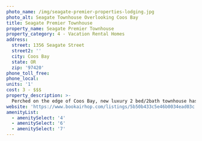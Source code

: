 ```yaml
---
photo_name: /img/seagate-premier-properties-lodging.jpg
photo_alt: Seagate Townhouse Overlooking Coos Bay
title: Seagate Premier Townhouse
property_name: Seagate Premier Townhouse
property_category: 4 - Vacation Rental Homes
address:
  street: 1356 Seagate Street
  street2: ''
  city: Coos Bay
  state: OR
  zip: '97420'
phone_toll_free: 
phone_local: 
units: '1'
cost: 3 - $$$
property_description: >-
  Perched on the edge of Coos Bay, new luxury 2 bed/2bath townhouse has everything you need for a relaxing coastal getaway. Expansive views, a hot tub on the private enclosed deck, fully outfitted media room, wet bar, 60” flat panel Smart TV, & more.
website: 'https://www.bookairhop.com/listings/5b50b433c5e46b0034ead03c'
amenityList: 
  - amenitySelect: '4'
  - amenitySelect: '6'
  - amenitySelect: '7'
---
```


